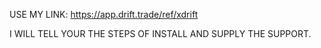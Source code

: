 USE MY LINK: https://app.drift.trade/ref/xdrift

I WILL TELL YOUR THE STEPS OF INSTALL AND SUPPLY THE SUPPORT.
